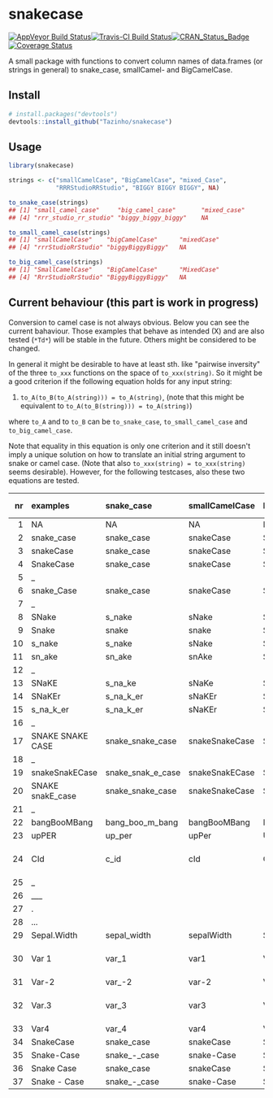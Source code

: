 snakecase
================

[![AppVeyor Build Status](https://ci.appveyor.com/api/projects/status/github/Tazinho/snakecase?branch=master&svg=true)](https://ci.appveyor.com/project/Tazinho/snakecase)[![Travis-CI Build Status](https://travis-ci.org/Tazinho/snakecase.svg?branch=master)](https://travis-ci.org/Tazinho/snakecase)[![CRAN\_Status\_Badge](http://www.r-pkg.org/badges/version/snakecase)](https://cran.r-project.org/package=snakecase)[![Coverage Status](https://img.shields.io/codecov/c/github/Tazinho/snakecase/master.svg)](https://codecov.io/github/Tazinho/snakecase?branch=master)

A small package with functions to convert column names of data.frames (or strings in general) to snake\_case, smallCamel- and BigCamelCase.

Install
-------

``` r
# install.packages("devtools")
devtools::install_github("Tazinho/snakecase")
```

Usage
-----

``` r
library(snakecase)

strings <- c("smallCamelCase", "BigCamelCase", "mixed_Case", 
             "RRRStudioRRStudio", "BIGGY BIGGY BIGGY", NA)

to_snake_case(strings)
## [1] "small_camel_case"     "big_camel_case"       "mixed_case"          
## [4] "rrr_studio_rr_studio" "biggy_biggy_biggy"    NA

to_small_camel_case(strings)
## [1] "smallCamelCase"    "bigCamelCase"      "mixedCase"        
## [4] "rrrStudioRrStudio" "biggyBiggyBiggy"   NA

to_big_camel_case(strings)
## [1] "SmallCamelCase"    "BigCamelCase"      "MixedCase"        
## [4] "RrrStudioRrStudio" "BiggyBiggyBiggy"   NA
```

Current behaviour (this part is work in progress)
-------------------------------------------------

Conversion to camel case is not always obvious. Below you can see the current bahaviour. Those examples that behave as intended (X) and are also tested (`*Td*`) will be stable in the future. Others might be considered to be changed.

In general it might be desirable to have at least sth. like "pairwise inversity" of the three `to_xxx` functions on the space of `to_xxx(string)`. So it might be a good criterion if the following equation holds for any input string:

1.  `to_A(to_B(to_A(string))) = to_A(string)`, (note that this might be equivalent to `to_A(to_B(string))) = to_A(string)`)

where `to_A` and to `to_B` can be `to_snake_case`, `to_small_camel_case` and `to_big_camel_case`.

Note that equality in this equation is only one criterion and it still doesn't imply a unique solution on how to translate an initial string argument to snake or camel case. (Note that also `to_xxx(string) = to_xxx(string)` seems desirable). However, for the following testcases, also these two equations are tested.

|   nr| examples          | snake\_case          | smallCamelCase | BigCamelCase   | As intended?       |
|----:|:------------------|:---------------------|:---------------|:---------------|:-------------------|
|    1| NA                | NA                   | NA             | NA             | \*Td\*, X          |
|    2| snake\_case       | snake\_case          | snakeCase      | SnakeCase      | \*Td\*, X          |
|    3| snakeCase         | snake\_case          | snakeCase      | SnakeCase      | \*Td\*, X          |
|    4| SnakeCase         | snake\_case          | snakeCase      | SnakeCase      | \*Td\*, X          |
|    5| \_                |                      |                |                |                    |
|    6| snake\_Case       | snake\_case          | snakeCase      | SnakeCase      | \*Td\*, X          |
|    7| \_                |                      |                |                |                    |
|    8| SNake             | s\_nake              | sNake          | SNake          | \*Td\*, ?          |
|    9| Snake             | snake                | snake          | Snake          | \*Td\*, X          |
|   10| s\_nake           | s\_nake              | sNake          | SNake          | \*Td\*, X          |
|   11| sn\_ake           | sn\_ake              | snAke          | SnAke          | \*Td\*, X          |
|   12| \_                |                      |                |                |                    |
|   13| SNaKE             | s\_na\_ke            | sNaKe          | SNaKe          | \*Td\*, ?          |
|   14| SNaKEr            | s\_na\_k\_er         | sNaKEr         | SNaKEr         | \*Td\*, ?          |
|   15| s\_na\_k\_er      | s\_na\_k\_er         | sNaKEr         | SNaKEr         | \*Td\*, X          |
|   16| \_                |                      |                |                |                    |
|   17| SNAKE SNAKE CASE  | snake\_snake\_case   | snakeSnakeCase | SnakeSnakeCase | X \*Td\*           |
|   18| \_                |                      |                |                |                    |
|   19| snakeSnakECase    | snake\_snak\_e\_case | snakeSnakECase | SnakeSnakECase | , \*Td\*           |
|   20| SNAKE snakE\_case | snake\_snake\_case   | snakeSnakeCase | SnakeSnakeCase | \_ ?               |
|   21| \_                |                      |                |                |                    |
|   22| bangBooMBang      | bang\_boo\_m\_bang   | bangBooMBang   | BangBooMBang   | \_ X               |
|   23| upPER             | up\_per              | upPer          | UpPer          | \_ X               |
|   24| CId               | c\_id                | cId            | CId            | \_ ? (maybe c\_id) |
|   25| \_                |                      |                |                | \_ ?               |
|   26| \_\_\_            |                      |                |                | \_ ?               |
|   27| .                 |                      |                |                | \_ ?               |
|   28| ...               |                      |                |                | \_ ?               |
|   29| Sepal.Width       | sepal\_width         | sepalWidth     | SepalWidth     | \_ X               |
|   30| Var 1             | var\_1               | var1           | Var1           | \_ ? (maybe var1)  |
|   31| Var-2             | var\_-2              | var-2          | Var-2          | \_ ?               |
|   32| Var.3             | var\_3               | var3           | Var3           | \_ ? (maybe var3)  |
|   33| Var4              | var\_4               | var4           | Var4           | \_ X               |
|   34| SnakeCase         | snake\_case          | snakeCase      | SnakeCase      |                    |
|   35| Snake-Case        | snake\_-\_case       | snake-Case     | Snake-Case     |                    |
|   36| Snake Case        | snake\_case          | snakeCase      | SnakeCase      |                    |
|   37| Snake - Case      | snake\_-\_case       | snake-Case     | Snake-Case     |                    |
